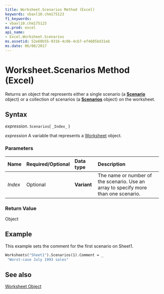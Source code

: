 ```yaml
---
title: Worksheet.Scenarios Method (Excel)
keywords: vbaxl10.chm175123
f1_keywords:
- vbaxl10.chm175123
ms.prod: excel
api_name:
- Excel.Worksheet.Scenarios
ms.assetid: 52e60b55-9316-4c0b-4cb7-ef4605bd31eb
ms.date: 06/08/2017
---
```



# Worksheet.Scenarios Method (Excel)

Returns an object that represents either a single scenario (a  **[Scenario](Excel.Scenario.md)** object) or a collection of scenarios (a **[Scenarios](Excel.Scenarios.md)** object) on the worksheet.


## Syntax

 _expression_. `Scenarios`( `_Index_` )

 _expression_ A variable that represents a [Worksheet](./Excel.Worksheet.md) object.


### Parameters



|Name|Required/Optional|Data type|Description|
|:-----|:-----|:-----|:-----|
| _Index_|Optional| **Variant**|The name or number of the scenario. Use an array to specify more than one scenario.|

### Return Value

Object


## Example

This example sets the comment for the first scenario on Sheet1.


```vb
Worksheets("Sheet1").Scenarios(1).Comment = _ 
 "Worst-case July 1993 sales"
```


## See also


[Worksheet Object](Excel.Worksheet.md)

